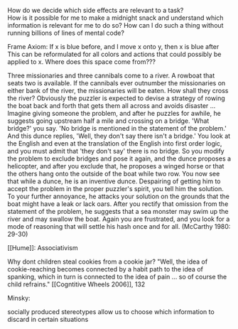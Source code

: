 How do we decide which side effects are relevant to a task? \
How is it possible for me to make a midnight snack and understand which information is relevant for me to do so? How can I do such a thing without running billions of lines of mental code? 

Frame Axiom: If x is blue before, and I move x onto y, then x is blue after
	This can be reformulated for all colors and actions that could possibly be applied to x.
	Where does this space come from???

Three missionaries and three cannibals come to a river. A rowboat that seats two is available. If the cannibals ever outnumber the missionaries on either bank of the river, the missionaries will be eaten. How shall they cross the river? Obviously the puzzler is expected to devise a strategy of rowing the boat back and forth that gets them all across and avoids disaster ...
Imagine giving someone the problem, and after he puzzles for awhile, he suggests going upstream half a mile and crossing on a bridge. 'What bridge?' you say. 'No bridge is mentioned in the statement of the problem.' And this dunce replies, 'Well, they don't say there isn't a bridge.' You look at the English and even at the translation of the English into first order logic, and you must admit that 'they don't say' there is no bridge. So you modify the problem to exclude bridges and pose it again, and the dunce proposes a helicopter, and after you exclude that, he proposes a winged horse or that the others hang onto the outside of the boat while two row. 
You now see that while a dunce, he is an inventive dunce. Despairing of getting him to accept the problem in the proper puzzler's spirit, you tell him the solution. To your further annoyance, he attacks your solution on the grounds that the boat might have a leak or lack oars. After you rectify that omission from the statement of the problem, he suggests that a sea monster may swim up the river and may swallow the boat. Again you are frustrated, and you look for a mode of reasoning that will settle his hash once and for all. (McCarthy 1980: 29-30)

[[Hume]]: 
Associativism

Why dont children steal cookies from a cookie jar? "Well, the idea of cookie-reaching becomes connected by a habit path to the idea of spanking, which in turn is connected to the idea of pain ... so of course the child refrains." [[Cogntitive Wheels 2006]], 132


Minsky:

socially produced stereotypes allow us to choose which information to discard in certain situations
